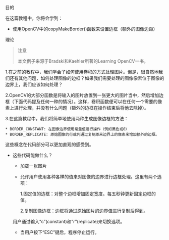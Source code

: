 目的

在这篇教程中，你将会学到：

* 使用OpenCV中的copyMakeBorder()函数来设置边框（额外的图像边距）

理论

> 注意
> 
> 本文例子来源于Bradski和Kaehler所著的Learning OpenCV一书。

1.在之前的教程中，我们学会了如何使用卷积的方式处理图片。但是，很自然地我们还有其他问题，如何处理图像的边框？如果我们需要处理的图像像素位于图像的边界上，我们应该如何处理？

2.OpenCV的大部分函数是将输入的图片放置到一张更大的图片当中，然后增加边框（下面代码提及任何一种的情况）。这样，卷积函数便可以在任何一个需要的像素上进行处理，并没有什么问题（额外的边框在操作结束后将他去除掉）。

3.在这篇教程中，我们将简单地使用两种生成图像边框的方法：

    * BORDER_CONSTANT: 在图像边界使用常量值进行操作（例如黑色或0）
    * BORDER_REPLICATE: 原始图像的行或列通过复制原来边界上的像素来增加额外的边框。
    
这些概念在代码部分可以更加直观的感受到。

* 这些代码能做什么？

    * 加载一张图片
    * 允许用户使用各种各样的值来对图像的边界进行边框处理。这里有两个选项：
        
        1.固定值的边框：对整个边框增加固定宽度。每五秒钟更新固定边框的值。
        
        2.复制图像边框：边框将通过原始图片的边界值进行复制后得到。
    
    用户通过输入“c”(constant)和“r”(replicate)来切换选项。

    * 当用户按下“ESC”键后，程序停止运行。
